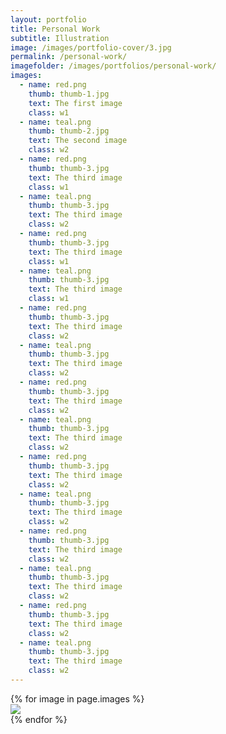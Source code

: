 ```yaml
---
layout: portfolio
title: Personal Work
subtitle: Illustration
image: /images/portfolio-cover/3.jpg
permalink: /personal-work/
imagefolder: /images/portfolios/personal-work/
images:
  - name: red.png
    thumb: thumb-1.jpg
    text: The first image
    class: w1
  - name: teal.png	
    thumb: thumb-2.jpg
    text: The second image
    class: w2
  - name: red.png
    thumb: thumb-3.jpg
    text: The third image
    class: w1
  - name: teal.png
    thumb: thumb-3.jpg
    text: The third image
    class: w2
  - name: red.png
    thumb: thumb-3.jpg
    text: The third image
    class: w1
  - name: teal.png
    thumb: thumb-3.jpg
    text: The third image
    class: w1
  - name: red.png
    thumb: thumb-3.jpg
    text: The third image
    class: w2
  - name: teal.png
    thumb: thumb-3.jpg
    text: The third image
    class: w2
  - name: red.png
    thumb: thumb-3.jpg
    text: The third image
    class: w2
  - name: teal.png
    thumb: thumb-3.jpg
    text: The third image
    class: w2
  - name: red.png
    thumb: thumb-3.jpg
    text: The third image
    class: w2
  - name: teal.png
    thumb: thumb-3.jpg
    text: The third image
    class: w2
  - name: red.png
    thumb: thumb-3.jpg
    text: The third image
    class: w2
  - name: teal.png
    thumb: thumb-3.jpg
    text: The third image
    class: w2
  - name: red.png
    thumb: thumb-3.jpg
    text: The third image
    class: w2
  - name: teal.png
    thumb: thumb-3.jpg
    text: The third image
    class: w2
---
```


<div class="container">
    <div class="gutter-sizer"></div>
    <div class="grid-sizer"></div>
	  {% for image in page.images %}
	  <div class="item {{image.class}} three columns">
	  		<img src="{{page.imagefolder}}{{image.name}}">
  	</div>
	  {% endfor %}
</div>

<script src="https://ajax.googleapis.com/ajax/libs/jquery/2.1.3/jquery.min.js"></script>
<script src="/js/packery.pkgd.min.js"></script>
<script src="/js/imagesloaded.pkgd.min.js"></script>
<script type="text/javascript">
				
	// var $container = $('.container');
  
 //  $container.packery({
 //  	itemSelector: '.item',
 //  	  gutter: 0,
	// 	  "columnWidth": 0,
	// 	  "rowHeight": 0
	// }); 

</script>